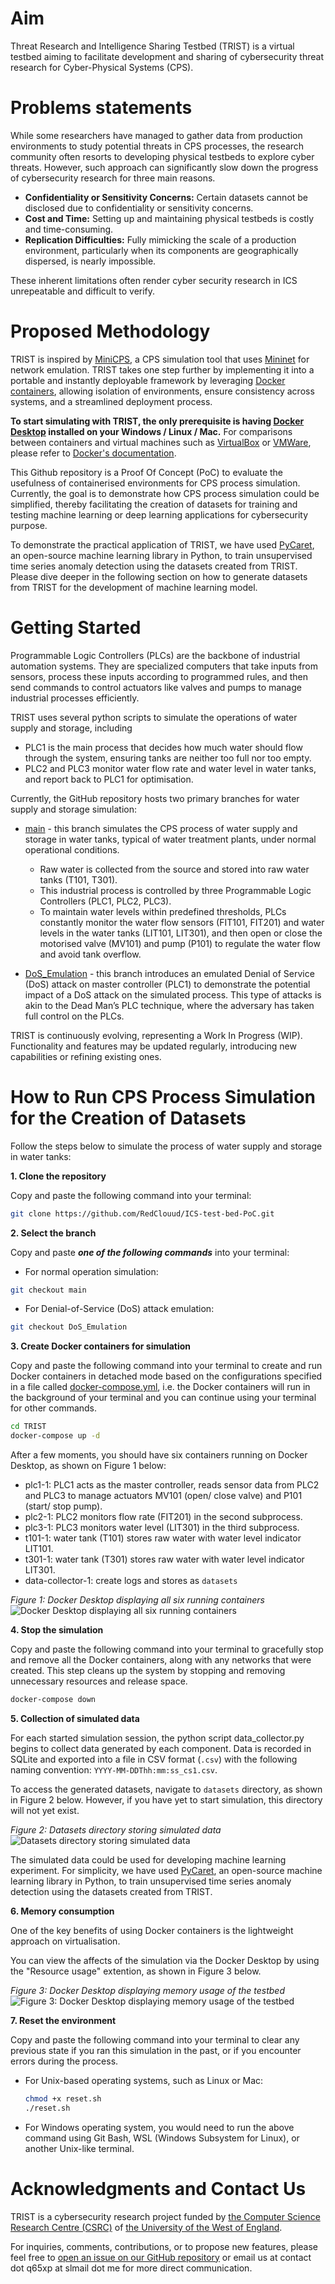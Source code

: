 # Aim

Threat Research and Intelligence Sharing Testbed (TRIST) is a virtual testbed aiming to facilitate development and sharing of cybersecurity threat research for Cyber-Physical Systems (CPS). 

# Problems statements

While some researchers have managed to gather data from production environments to study potential threats in CPS processes, the research community often resorts to developing physical testbeds to explore cyber threats. However, such approach can significantly slow down the progress of cybersecurity research for three main reasons. 

- **Confidentiality or Sensitivity Concerns:** Certain datasets cannot be disclosed due to confidentiality or sensitivity concerns.
- **Cost and Time:** Setting up and maintaining physical testbeds is costly and time-consuming.
- **Replication Difficulties:** Fully mimicking the scale of a production environment, particularly when its components are geographically dispersed, is nearly impossible.

These inherent limitations often render cyber security research in ICS unrepeatable and difficult to verify.

# Proposed Methodology

TRIST is inspired by [MiniCPS](https://minicps.readthedocs.io/), a CPS simulation tool that uses [Mininet](http://mininet.org/) for network emulation. TRIST takes one step further by implementing it into a portable and instantly deployable framework by leveraging [Docker containers](https://www.docker.com/), allowing isolation of environments, ensure consistency across systems, and a streamlined deployment process. 

**To start simulating with TRIST, the only prerequisite is having [Docker Desktop](https://www.docker.com/products/docker-desktop/) installed on your Windows / Linux / Mac.** For comparisons between containers and virtual machines such as [VirtualBox](https://www.virtualbox.org/) or [VMWare](https://www.vmware.com/uk.html), please refer to [Docker's documentation](https://www.docker.com/resources/what-container/).

This Github repository is a Proof Of Concept (PoC) to evaluate the usefulness of containerised environments for CPS process simulation. Currently, the goal is to demonstrate how CPS process simulation could be simplified, thereby facilitating the creation of datasets for training and testing machine learning or deep learning applications for cybersecurity purpose. 

To demonstrate the practical application of TRIST, we have used [PyCaret](https://pycaret.org/), an open-source machine learning library in Python, to train unsupervised time series anomaly detection using the datasets created from TRIST. Please dive deeper in the following section on how to generate datasets from TRIST for the development of machine learning model.

# Getting Started

Programmable Logic Controllers (PLCs) are the backbone of industrial automation systems. They are specialized computers that take inputs from sensors, process these inputs according to programmed rules, and then send commands to control actuators like valves and pumps to manage industrial processes efficiently. 

TRIST uses several python scripts to simulate the operations of water supply and storage, including
- PLC1 is the main process that decides how much water should flow through the system, ensuring tanks are neither too full nor too empty.
- PLC2 and PLC3 monitor water flow rate and water level in water tanks, and report back to PLC1 for optimisation. 

Currently, the GitHub repository hosts two primary branches for water supply and storage simulation:
  
- [main](https://github.com/RedClouud/ICS-test-bed-PoC) - this branch simulates the CPS process of water supply and storage in water tanks, typical of water treatment plants, under normal operational conditions. 
   - Raw water is collected from the source and stored into raw water tanks (T101, T301). 
   - This industrial process is controlled by three Programmable Logic Controllers (PLC1, PLC2, PLC3). 
   - To maintain water levels within predefined thresholds, PLCs constantly monitor the water flow sensors (FIT101, FIT201) and water levels in the water tanks (LIT101, LIT301), and then open or close the motorised valve (MV101) and pump (P101) to regulate the water flow and avoid tank overflow.

- [DoS_Emulation](https://github.com/RedClouud/ICS-test-bed-PoC/tree/DoS_Emulation) - this branch introduces an emulated Denial of Service (DoS) attack on master controller (PLC1) to demonstrate the potential impact of a DoS attack on the simulated process. This type of attacks is akin to the Dead Man’s PLC technique, where the adversary has taken full control on the PLCs.

TRIST is continuously evolving, representing a Work In Progress (WIP). Functionality and features may be updated regularly, introducing new capabilities or refining existing ones.

# How to Run CPS Process Simulation for the Creation of Datasets

Follow the steps below to simulate the process of water supply and storage in water tanks:

**1. Clone the repository**

Copy and paste the following command into your terminal:

   ```bash
   git clone https://github.com/RedClouud/ICS-test-bed-PoC.git
   ```

**2. Select the branch**

Copy and paste ***one of the following commands*** into your terminal:

   * For normal operation simulation:
   ```bash
   git checkout main
   ```

   * For Denial-of-Service (DoS) attack emulation:
   ```bash
   git checkout DoS_Emulation
   ```

**3. Create Docker containers for simulation**

Copy and paste the following command into your terminal to create and run Docker containers in detached mode based on the configurations specified in a file called [docker-compose.yml](https://github.com/RedClouud/ICS-test-bed-PoC/blob/main/TRIST/docker-compose.yml), i.e. the Docker containers will run in the background of your terminal and you can continue using your terminal for other commands. 

   ```bash
   cd TRIST
   docker-compose up -d
   ```

After a few moments, you should have six containers running on Docker Desktop, as shown on Figure 1 below:

- plc1-1: PLC1 acts as the master controller, reads sensor data from PLC2 and PLC3 to manage actuators MV101 (open/ close valve) and P101 (start/ stop pump).
- plc2-1: PLC2 monitors flow rate (FIT201) in the second subprocess.
- plc3-1: PLC3 monitors water level (LIT301) in the third subprocess.
- t101-1: water tank (T101) stores raw water with water level indicator LIT101.
- t301-1: water tank (T301) stores raw water with water level indicator LIT301.  
- data-collector-1: create logs and stores as `datasets`

_Figure 1: Docker Desktop displaying all six running containers_
![Docker Desktop displaying all six running containers](assets/docker.png)

**4. Stop the simulation**

Copy and paste the following command into your terminal to gracefully stop and remove all the Docker containers, along with any networks that were created. This step cleans up the system by stopping and removing unnecessary resources and release space.

   ```bash
   docker-compose down
   ```

**5. Collection of simulated data**

For each started simulation session, the python script data_collector.py begins to collect data generated by each component. Data is recorded in SQLite and exported into a file in CSV format (`.csv`) with the following naming convention: `YYYY-MM-DDThh:mm:ss_cs1.csv`.

To access the generated datasets, navigate to `datasets` directory, as shown in Figure 2 below. However, if you have yet to start simulation, this directory will not yet exist.

_Figure 2: Datasets directory storing simulated data_
![Datasets directory storing simulated data](assets/dataset-example.png)

The simulated data could be used for developing machine learning experiment. For simplicity, we have used [PyCaret](https://pycaret.org/), an open-source machine learning library in Python, to train unsupervised time series anomaly detection using the datasets created from TRIST. 

**6. Memory consumption**

One of the key benefits of using Docker containers is the lightweight approach on virtualisation. 

You can view the affects of the simulation via the Docker Desktop by using the "Resource usage" extention, as shown in Figure 3 below.

_Figure 3: Docker Desktop displaying memory usage of the testbed_
![Figure 3: Docker Desktop displaying memory usage of the testbed](assets/docker-resource-usage.png)

**7. Reset the environment**

Copy and paste the following command into your terminal to clear any previous state if you ran this simulation in the past, or if you encounter errors during the process. 

* For Unix-based operating systems, such as Linux or Mac:
   ```bash
   chmod +x reset.sh
   ./reset.sh
   ```
* For Windows operating system, you would need to run the above command using Git Bash, WSL (Windows Subsystem for Linux), or another Unix-like terminal.

# Acknowledgments and Contact Us

TRIST is a cybersecurity research project funded by [the Computer Science Research Centre (CSRC)](https://www.uwe.ac.uk/research/centres-and-groups/csrc) of [the University of the West of England](https://www.uwe.ac.uk/).

For inquiries, comments, contributions, or to propose new features, please feel free to [open an issue on our GitHub repository](https://github.com/RedClouud/ICS-test-bed-PoC/issues) or email us at contact dot q65xp at slmail dot me for more direct communication.